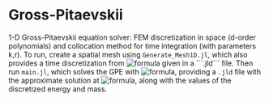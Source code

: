 # Gross-Pitaevskii 

1-D Gross-Pitaevskii equation solver: FEM discretization in space (d-order polynomials) and collocation method for time integration (with parameters k,r). To run, create a spatial mesh using ```Generate_Mesh1D.jl```, which also provides a time discretization from ![formula](https://render.githubusercontent.com/render/math?math=\(0,T\]) given in a ```.jld``` file. Then run ```main.jl```, which solves the GPE with ![formula](https://render.githubusercontent.com/render/math?math=\beta=-2), providing a ```.jld``` file with the approximate solution at ![formula](https://render.githubusercontent.com/render/math?math=t=T), along with the values of the discretized energy and mass. 

